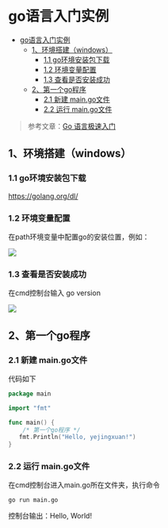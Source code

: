 # go语言入门实例

- [go语言入门实例](#go%e8%af%ad%e8%a8%80%e5%85%a5%e9%97%a8%e5%ae%9e%e4%be%8b)
  - [1、环境搭建（windows）](#1%e7%8e%af%e5%a2%83%e6%90%ad%e5%bb%bawindows)
    - [1.1 go环境安装包下载](#11-go%e7%8e%af%e5%a2%83%e5%ae%89%e8%a3%85%e5%8c%85%e4%b8%8b%e8%bd%bd)
    - [1.2 环境变量配置](#12-%e7%8e%af%e5%a2%83%e5%8f%98%e9%87%8f%e9%85%8d%e7%bd%ae)
    - [1.3 查看是否安装成功](#13-%e6%9f%a5%e7%9c%8b%e6%98%af%e5%90%a6%e5%ae%89%e8%a3%85%e6%88%90%e5%8a%9f)
  - [2、第一个go程序](#2%e7%ac%ac%e4%b8%80%e4%b8%aago%e7%a8%8b%e5%ba%8f)
    - [2.1 新建 main.go文件](#21-%e6%96%b0%e5%bb%ba-maingo%e6%96%87%e4%bb%b6)
    - [2.2 运行 main.go文件](#22-%e8%bf%90%e8%a1%8c-maingo%e6%96%87%e4%bb%b6)

> 参考文章：[Go 语言极速入门](https://www.cnblogs.com/java-zhao/p/9942311.html)

## 1、环境搭建（windows）

### 1.1 go环境安装包下载  

https://golang.org/dl/

### 1.2 环境变量配置

在path环境变量中配置go的安装位置，例如：

![](https://gitee.com/jingxuanye/yjx-pictures/raw/master/pic/20191211161221.png)

### 1.3 查看是否安装成功

在cmd控制台输入 go version

![](https://gitee.com/jingxuanye/yjx-pictures/raw/master/pic/20191211161152.png)


## 2、第一个go程序


### 2.1 新建 main.go文件

代码如下

```go
package main

import "fmt"

func main() {
    /* 第一个go程序 */
   fmt.Println("Hello, yejingxuan!")
}
```

### 2.2 运行 main.go文件

在cmd控制台进入main.go所在文件夹，执行命令
```shell
go run main.go
```
控制台输出：Hello, World!


